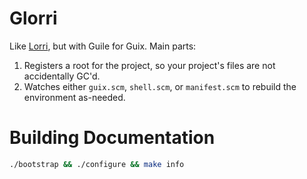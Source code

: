 # Glorri

Like [Lorri](https://github.com/nix-community/lorri), but with Guile for Guix.
Main parts:
  1. Registers a root for the project, so your project's files are not accidentally GC'd.
  2. Watches either `guix.scm`, `shell.scm`, or `manifest.scm` to rebuild the environment as-needed.

# Building Documentation
```sh
./bootstrap && ./configure && make info
```
